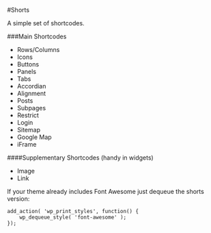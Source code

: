 #Shorts

A simple set of shortcodes.

###Main Shortcodes
* Rows/Columns
* Icons
* Buttons
* Panels
* Tabs
* Accordian
* Alignment
* Posts
* Subpages
* Restrict
* Login
* Sitemap
* Google Map
* iFrame

####Supplementary Shortcodes (handy in widgets)
* Image
* Link

If your theme already includes Font Awesome just dequeue the shorts version:
```
add_action( 'wp_print_styles', function() {
	wp_dequeue_style( 'font-awesome' ); 
});
```
